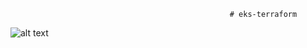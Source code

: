                                                      # eks-terraform
                                                     
![alt text](https://raw.githubusercontent.com/nightmareze1/eks-terraform/master/img/amazon-eks-logo.png)
